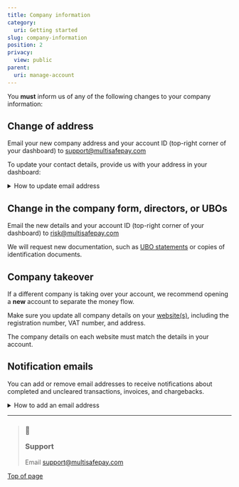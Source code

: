 ```yaml
---
title: Company information
category:
  uri: Getting started
slug: company-information
position: 2
privacy:
  view: public
parent:
  uri: manage-account
---
```


You **must** inform us of any of the following changes to your company information:

## Change of address

Email your new company address and your account ID (top-right corner of your dashboard) to [support@multisafepay.com](mailto:support@multisafepay.com)

To update your contact details, provide us with your address in your dashboard:

<details id="provide-email">
  <summary>How to update email address</summary>

  <br />

  1. Sign in to your <a href="https://merchant.multisafepay.com" target="_blank">MultiSafepay dashboard</a> <i class="fa fa-external-link" style={{ fontSize: "12px", color: "#8b929e" }} />.
  2. In the top-right corner of your dashboard, click <img src="https://raw.githubusercontent.com/MultiSafepay/docs/master/static/img/profile-icon.png" />  > **Account information**.
  3. Under **Contact details**, provide the relevant email address.
  4. Click **Save**.
</details>

## Change in the company form, directors, or UBOs

Email the new details and your account ID (top-right corner of your dashboard) to [risk@multisafepay.com](mailto:risk@multisafepay.com)

We will request new documentation, such as [UBO statements](/docs/onboarding#4-identify-ubos) or copies of identification documents.

## Company takeover

If a different company is taking over your account, we recommend opening a **new** account to separate the money flow.

Make sure you update all company details on your [website(s)](/docs/sites/), including the registration number, VAT number, and address.

The company details on each website must match the details in your account.

## Notification emails

You can add or remove email addresses to receive notifications about completed and uncleared transactions, invoices, and chargebacks.

<details id="provide-email">
  <summary>How to add an email address</summary>

  <br />

  1. Go to your <a href="https://merchant.multisafepay.com" target="_blank">MultiSafepay dashboard</a> <i class="fa fa-external-link" style={{ fontSize: "12px", color: "#8b929e" }} />.
  2. Under **Settings**, click **Email settings**.
  3. On the **Email settings** page, fill the desired email address for each of the fields for which you want to receive notifications. You can use up to **five** email addresses for each field.
  4. Click **Save**.

  You can remove an email address by clicking on it. You can remove **all** email addresses in one field clicking the ❌ button. Remember to click **Save** to store your changes.
</details>

***

<blockquote class="callout callout_info">
    <h3 class="callout-heading false">
        <span class="callout-icon">💬</span>
        <p>Support</p>
    </h3>
    <p>Email <a href="mailto:support@multisafepay.com">support@multisafepay.com</a></p>
</blockquote>

[Top of page](#)
